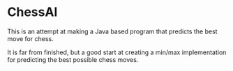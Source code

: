 # ChessAI
This is an attempt at making a Java based program that predicts the best move for chess.

It is far from finished, but a good start at creating a min/max implementation for predicting the best possible chess moves.
